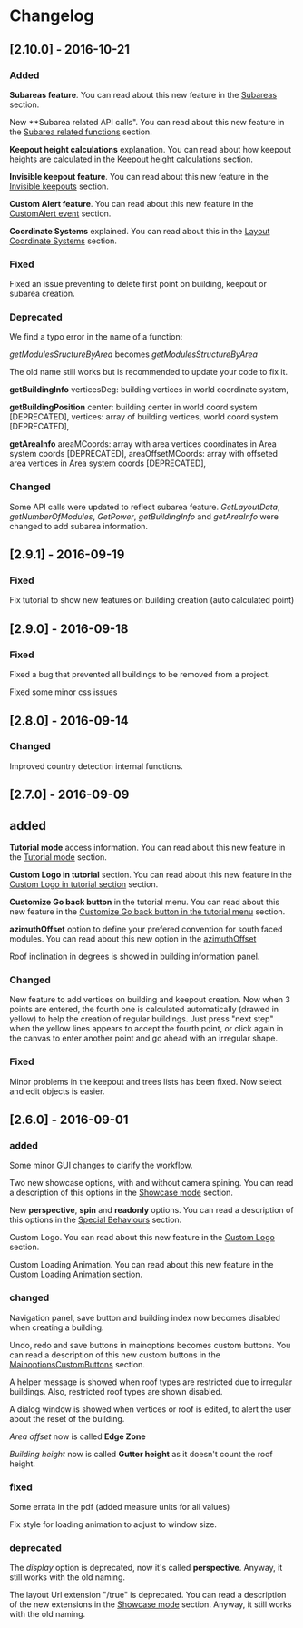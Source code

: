 <div class="page-break"></div>

# Changelog

## [2.10.0] - 2016-10-21

### Added

**Subareas feature**. You can read about this new feature in the [Subareas](#subareas) section.

New **Subarea related API calls". You can read about this new feature in the [Subarea related functions](#subarea-related-functions) section.

**Keepout height calculations** explanation. You can read about how keepout heights are calculated in the [Keepout height calculations](#keepout-height-calculations) section.

**Invisible keepout feature**. You can read about this new feature in the [Invisible keepouts](#invisible-keepouts) section.

**Custom Alert feature**. You can read about this new feature in the [CustomAlert event](#customalert-event) section.

**Coordinate Systems** explained. You can read about this in the [Layout Coordinate Systems](#layout-coordinate-systems) section.

### Fixed

Fixed an issue preventing to delete first point on building, keepout or subarea creation.

### Deprecated

We find a typo error in the name of a function:

*getModulesSructureByArea*  becomes  *getModulesStructureByArea*

The old name still works but is recommended to update your code to fix it.

**getBuildingInfo**
verticesDeg: building vertices in world coordinate system,

**getBuildingPosition**
center: building center in world coord system [DEPRECATED],
vertices: array of building vertices, world coord system [DEPRECATED],

**getAreaInfo**
areaMCoords: array with area vertices coordinates in Area system coords [DEPRECATED],
areaOffsetMCoords: array with offseted area vertices in Area system coords [DEPRECATED],


### Changed

Some API calls were updated to reflect subarea feature. *GetLayoutData*, *getNumberOfModules*, *GetPower*, *getBuildingInfo* and *getAreaInfo* were changed to add subarea information.

## [2.9.1] - 2016-09-19

### Fixed

Fix tutorial to show new features on building creation (auto calculated point)

## [2.9.0] - 2016-09-18

### Fixed

Fixed a bug that prevented all buildings to be removed from a project.

Fixed some minor css issues

## [2.8.0] - 2016-09-14

### Changed

Improved country detection internal functions.

## [2.7.0] - 2016-09-09

## added

**Tutorial mode** access information. You can read about this new feature in the [Tutorial mode](#tutorial-mode) section.

**Custom Logo in tutorial** section. You can read about this new feature in the [Custom Logo in tutorial section](#custom-logo-in-tutorial-section) section.

**Customize Go back button** in the tutorial menu. You can read about this new feature in the [Customize Go back button in the tutorial menu](#customize-go-back-button-in-the-tutorial-menu) section.

**azimuthOffset** option to define your prefered convention for south faced modules. You can read about this new option in the [azimuthOffset](#azimuthoffset)

Roof inclination in degrees is showed in building information panel.

### Changed

New feature to add vertices on building and keepout creation. Now when 3 points are entered, the fourth one is calculated automatically (drawed in yellow) to help the creation of regular buildings. Just press "next step" when the yellow lines appears to accept the fourth point, or click again in the canvas to enter another point and go ahead with an irregular shape.

### Fixed

Minor problems in the keepout and trees lists has been fixed. Now select and edit objects is easier. 

## [2.6.0] - 2016-09-01

### added

Some minor GUI changes to clarify the workflow.

Two new showcase options, with and without camera spining. You can read a description of this options in the [Showcase mode](#showcase-mode) section.

New **perspective**, **spin** and **readonly** options. You can read a description of this options in the [Special Behaviours](#special-behaviours) section.

Custom Logo. You can read about this new feature in the [Custom Logo](#custom-logo) section.

Custom Loading Animation. You can read about this new feature in the [Custom Loading Animation](#custom-loading-animation) section.

### changed

Navigation panel, save button and building index now becomes disabled when creating a building.

Undo, redo and save buttons in mainoptions becomes custom buttons. You can read a description of this new custom buttons in the [MainoptionsCustomButtons](#mainoptionscustombuttons) section.

A helper message is showed when roof types are restricted due to irregular buildings. Also, restricted roof types are shown disabled.

A dialog window is showed when vertices or roof is edited, to alert the user about the reset of the building.

*Area offset* now is called **Edge Zone**

*Building height* now is called **Gutter height** as it doesn't count the roof height.

### fixed

Some errata in the pdf (added measure units for all values)

Fix style for loading animation to adjust to window size.

### deprecated

The *display* option is deprecated, now it's called **perspective**. Anyway, it still works with the old naming.

The layout Url extension "/true" is deprecated. You can read a description of the new extensions in the [Showcase mode](#showcase-mode) section. Anyway, it still works with the old naming.

<!--   Template to add a version to the changelog

## [2.5.0] - 2016-08-01

### added

### changed

### deprecated

### removed

### fixed

### security 

-->

